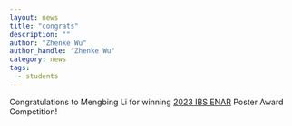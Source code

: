 ```yaml
---
layout: news
title: "congrats"
description: ""
author: "Zhenke Wu"
author_handle: "Zhenke Wu"
category: news
tags: 
  - students
---
```

 
Congratulations to Mengbing Li for winning [2023 IBS ENAR](https://www.enar.org/meetings/spring2023/) Poster Award Competition!